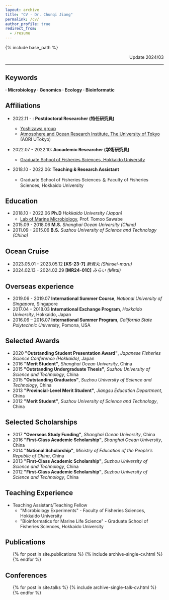 ```yaml
---
layout: archive
title: "CV - Dr. Chunqi Jiang"
permalink: /cv/
author_profile: true
redirect_from:
  - /resume
---
```


{% include base_path %}

<p align="right"> Update 2024/03 </p>

***
## Keywords
**· Microbiology       · Genomics     · Ecology   · Bioinformatic**

## Affiliations
* 2022.11 -        : **Postdoctoral Researcher (特任研究員)**
  * [Yoshizawa group](https://genedynamics.aori.u-tokyo.ac.jp/en/vision/)
  * [Atmosphere and Ocean Research Institute, The University of Tokyo](https://www.aori.u-tokyo.ac.jp/) (AORI UTokyo)

* 2022.07 - 2022.10: **Accademic Researcher (学術研究員)**
  * [Graduate School of Fisheries Sciences, Hokkaido University](https://www2.fish.hokudai.ac.jp/)

* 2018.10 - 2022.06: **Teaching & Research Assistant**
  * Graduate School of Fisheries Sciences ＆ Faculty of Fisheries Sciences, Hokkaido University

## Education
* 2018.10 - 2022.06  **Ph.D**  *Hokkaido University (Japan)*
  * [Lab of Marine Microbiology](https://micro.fish.hokudai.ac.jp/labs/#welcome), Prof. Tomoo Sawabe　
* 2015.09 - 2018.06  **M.S.**   *Shanghai Ocean University (China)*
* 2011.09 - 2015.06  **B.S.**   *Suzhou University of Science and Technology (China)*

## Ocean Cruise
* 2023.05.01 - 2023.05.12    **[KS-23-7]**    *新青丸 (Shinsei-maru)*
* 2024.02.13 - 2024.02.29    **[MR24-01C]**    *みらい (Mirai)*

## Overseas experience
* 2019.06 - 2019.07 **International Summer Course**, *National University of Singapore*, Singapore
* 2017.04 - 2018.03 **International Exchange Program**, *Hokkaido University*, Hokkaido, Japan
* 2016.06 – 2016.07 **International Summer Program**, *California State Polytechnic University*, Pomona, USA

## Selected Awards
* 2020 **"Outstanding Student Presentation Award"**, *Japanese Fisheries Science Conference (Hokkaido)*, Japan
* 2016 **"Merit Student"**, *Shanghai Ocean University*, China
* 2015 **"Outstanding Undergraduate Thesis"**, *Suzhou University of Science and Technology*, China
* 2015 **"Outstanding Graduates"**, *Suzhou University of Science and Technology*, China
* 2013 **"Provincial-Level Merit Student"**, *Jiangsu Education Department*, China
* 2012 **"Merit Student"**, *Suzhou University of Science and Technology*, China

## Selected Scholarships
* 2017 **"Overseas Study Funding"**, *Shanghai Ocean University*, China
* 2016 **"First-Class Academic Scholarship"**, *Shanghai Ocean University*, China
* 2014 **"National Scholarship"**, *Ministry of Education of the People's Republic of China*, China
* 2013 **"First-Class Academic Scholarship"**, *Suzhou University of Science and Technology*, China
* 2012 **"First-Class Academic Scholarship"**, *Suzhou University of Science and Technology*, China

## Teaching Experience
* Teaching Assistant/Teaching Fellow
  * "Microbiology Experiments" - Faculty of Fisheries Sciences, Hokkaido University 
  * "Bioinformatics for Marine Life Science" - Graduate School of Fisheries Sciences, Hokkaido University 

## Publications
  <ul>{% for post in site.publications %}
    {% include archive-single-cv.html %}
  {% endfor %}</ul>
  
## Conferences
  <ul>{% for post in site.talks %}
    {% include archive-single-talk-cv.html %}
  {% endfor %}</ul>
  


<!--
<iframe src="/files/pdf/Williams CV.pdf" width="100%" height="500" frameborder="no" border="0" marginwidth="0" marginheight="0"></iframe>
You can download a PDF copy of my CV [here](/files/pdf/Williams CV.pdf).
-->

